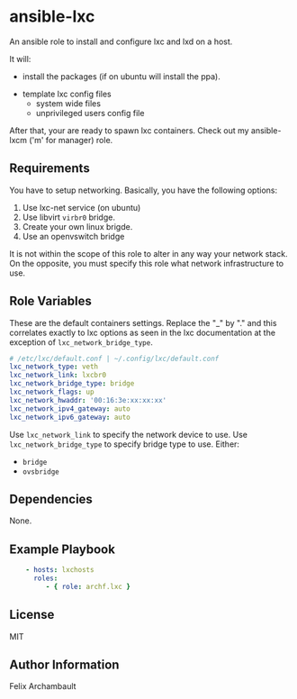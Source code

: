 ansible-lxc
=========

An ansible role to install and configure lxc and lxd on a host.

It will:
  - install the packages (if on ubuntu will install the ppa).
  * template lxc config files
    - system wide files
    - unprivileged users config file

After that, your are ready to spawn lxc containers. Check out my ansible-lxcm
('m' for manager) role.

Requirements
------------

You have to setup networking. Basically, you have the following options:

  1. Use lxc-net service (on ubuntu)
  2. Use libvirt `virbr0` bridge.
  3. Create your own linux brigde.
  4. Use an openvswitch bridge

It is not within the scope of this role to alter in any way your network stack. On the opposite, you must specify this role what network infrastructure to use.

Role Variables
--------------

These are the default containers settings. Replace the "_" by "." and this correlates exactly to lxc options as seen in the lxc documentation at the exception of `lxc_network_bridge_type`.

```yaml
# /etc/lxc/default.conf | ~/.config/lxc/default.conf
lxc_network_type: veth
lxc_network_link: lxcbr0
lxc_network_bridge_type: bridge
lxc_network_flags: up
lxc_network_hwaddr: '00:16:3e:xx:xx:xx'
lxc_network_ipv4_gateway: auto
lxc_network_ipv6_gateway: auto
```

Use `lxc_network_link` to specify the network device to use.
Use `lxc_network_bridge_type` to specify bridge type to use.
Either:
  * `bridge`
  * `ovsbridge`

Dependencies
------------

None.

Example Playbook
----------------

```yaml
    - hosts: lxchosts
      roles:
         - { role: archf.lxc }
```

License
-------

MIT

Author Information
------------------

Felix Archambault
